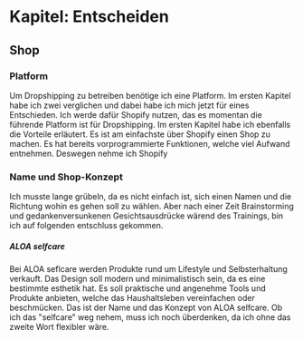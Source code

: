 # Kapitel: Entscheiden
## Shop
### Platform

Um Dropshipping zu betreiben benötige ich eine Platform. Im ersten Kapitel habe ich zwei verglichen und dabei habe ich mich jetzt für eines Entschieden. Ich werde dafür Shopify nutzen, das es momentan die führende Platform ist für Dropshipping. Im ersten Kapitel habe ich ebenfalls die Vorteile erläutert. Es ist am einfachste über Shopify einen Shop zu machen. Es hat bereits vorprogrammierte Funktionen, welche viel Aufwand entnehmen. Deswegen nehme ich Shopify
### Name und Shop-Konzept

Ich musste lange grübeln, da es nicht einfach ist, sich einen Namen und die Richtung wohin es gehen soll zu wählen. Aber nach einer Zeit Brainstorming und gedankenversunkenen Gesichtsausdrücke wärend des Trainings, bin ich auf folgenden entschluss gekommen.

##### ALOA selfcare

Bei ALOA seflcare werden Produkte rund um Lifestyle und Selbsterhaltung verkauft. Das Design soll modern und minimalistisch sein, da es eine bestimmte esthetik hat. Es soll praktische und angenehme Tools und Produkte anbieten, welche das Haushaltsleben vereinfachen oder beschmücken. Das ist der Name und das Konzept von ALOA selfcare. Ob ich das "selfcare" weg nehem, muss ich noch überdenken, da ich ohne das zweite Wort flexibler wäre.
